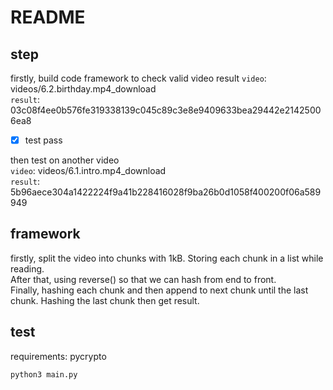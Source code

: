 # README

## step
firstly, build code framework to check valid video result
`video`: videos/6.2.birthday.mp4_download   
`result`: 03c08f4ee0b576fe319338139c045c89c3e8e9409633bea29442e21425006ea8
- [x] test pass
  
then test on another video  
`video`: videos/6.1.intro.mp4_download  
`result`: 5b96aece304a1422224f9a41b228416028f9ba26b0d1058f400200f06a589949

## framework
firstly, split the video into chunks with 1kB. Storing each chunk in a list while reading.  
After that, using reverse() so that we can hash from end to front.   
Finally, hashing each chunk and then append to next chunk until the last chunk. Hashing the last chunk then get result.

## test
requirements: pycrypto  

```bash
python3 main.py
```
